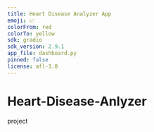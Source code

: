 ```yaml
---
title: Heart Disease Analyzer App
emoji: 📈
colorFrom: red
colorTo: yellow
sdk: gradio
sdk_version: 2.9.1
app_file: dashboard.py
pinned: false
license: afl-3.0
---
```


# Heart-Disease-Anlyzer
project
